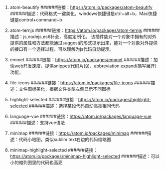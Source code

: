 1. atom-beautify
    ######链接：<https://atom.io/packages/atom-beautify>
    ######描述：代码格式一键美化，windows快捷键是ctrl+alt+b，Mac快捷键是control+command+b

2. atom-ternjs
    ######链接：<https://atom.io/packages/atom-ternjs>
    ######描述：js,nodejs,es6补全，高度定制化。
该插件能对一个对象中拥有的对外提供的属性和方法都能通过suggest的形式提示出来，能对一个对象对外提供的接口有一个选择过程，可以理解为js代码自动提示。

3. emmet
    ######链接：<https://atom.io/packages/emmet>
    ######描述：加快web开发速度，提供snippet(代码片段)、abbreviation expand(简写展开)功能。

4. file-icons
    ######链接：<https://atom.io/packages/file-icons>
    ######描述：文件图标美化，根据文件类型左侧显示不同图标

5. highlight-selected
    ######链接：<https://atom.io/packages/highlight-selected>
    ######描述：选择某段代码自动高亮相同代码

6. language-vue
    ######链接：<https://atom.io/packages/language-vue>
    ######描述：支持vue语法

7. minimap
    ######链接：<https://atom.io/packages/minimap>
    ######描述：代码小地图，类似sublim text右边的代码缩略图

8. minimap-highlight-selected
    ######链接：<https://atom.io/packages/minimap-highlight-selected>
    ######描述：可以小的缩列图里的代码也高亮